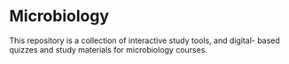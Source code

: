 # Microbiology
This repository is a collection of interactive study tools,  and digital- based quizzes and study materials for microbiology courses.
